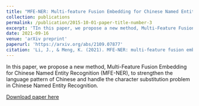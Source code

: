 ```yaml
---
title: "MFE-NER: Multi-feature Fusion Embedding for Chinese Named Entity Recognition"
collection: publications
permalink: /publication/2015-10-01-paper-title-number-3
excerpt: 'TIn this paper, we propose a new method, Multi-Feature Fusion Embedding for Chinese Named Entity Recognition (MFE-NER), to strengthen the language pattern of Chinese and handle the character substitution problem in Chinese Named Entity Recognition.'
date: 2021-09-16
venue: 'arXiv preprint'
paperurl: 'https://arxiv.org/abs/2109.07877'
citation: 'Li, J., & Meng, K. (2021). MFE-NER: multi-feature fusion embedding for Chinese named entity recognition. arXiv preprint arXiv:2109.07877.'
---
```

In this paper, we propose a new method, Multi-Feature Fusion Embedding for Chinese Named Entity Recognition (MFE-NER), to strengthen the language pattern of Chinese and handle the character substitution problem in Chinese Named Entity Recognition. 

[Download paper here](https://arxiv.org/pdf/2109.07877.pdf)